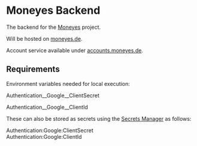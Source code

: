 # Moneyes Backend
The backend for the [Moneyes](https://github.com/tobibodamer/moneyes) project.

Will be hosted on [moneyes.de](https://moneyes.de).

Account service available under [accounts.moneyes.de](https://accounts.moneyes.de).

## Requirements

Environment variables needed for local execution:

Authentication__Google__ClientSecret

Authentication__Google__ClientId

These can also be stored as secrets using the [Secrets Manager](https://docs.microsoft.com/en-us/aspnet/core/security/app-secrets?) as follows:

Authentication:Google:ClientSecret <br />
Authentication:Google:ClientId <br />

